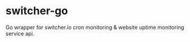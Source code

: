 # switcher-go
Go wrapper for switcher.io cron monitoring &amp; website uptime monitoring service api.

